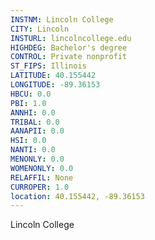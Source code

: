```yaml
---
INSTNM: Lincoln College
CITY: Lincoln
INSTURL: lincolncollege.edu
HIGHDEG: Bachelor's degree
CONTROL: Private nonprofit
ST_FIPS: Illinois
LATITUDE: 40.155442
LONGITUDE: -89.36153
HBCU: 0.0
PBI: 1.0
ANNHI: 0.0
TRIBAL: 0.0
AANAPII: 0.0
HSI: 0.0
NANTI: 0.0
MENONLY: 0.0
WOMENONLY: 0.0
RELAFFIL: None
CURROPER: 1.0
location: 40.155442, -89.36153
---
```

Lincoln College